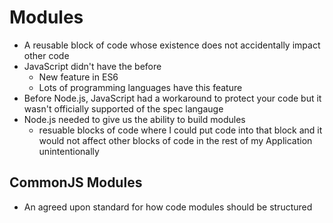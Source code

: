 # Modules
* A reusable block of code whose existence does not accidentally impact other code
* JavaScript didn't have the before
    - New feature in ES6
    - Lots of programming languages have this feature
* Before Node.js, JavaScript had a workaround to protect your code but it wasn't officially supported of the spec langauge
* Node.js needed to give us the ability to build modules
    - resuable blocks of code where I could put code into that block and it would not affect other blocks of code in the rest of my Application unintentionally

## CommonJS Modules
* An agreed upon standard for how code modules should be structured
